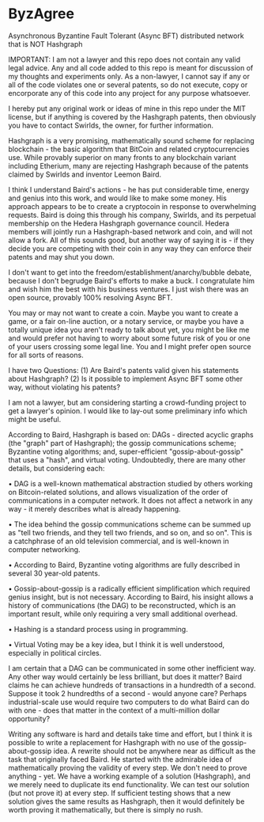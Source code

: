 # ByzAgree
Asynchronous Byzantine Fault Tolerant (Async BFT) distributed network that is NOT Hashgraph

IMPORTANT: I am not a lawyer and this repo does not contain any valid legal advice. Any and all code added to this repo is meant for discussion of my thoughts and experiments only. As a non-lawyer, I cannot say if any or all of the code violates one or several patents, so do not execute, copy or encorporate any of this code into any project for any purpose whatsoever. 

I hereby put any original work or ideas of mine in this repo under the MIT license, but if anything is covered by the Hashgraph patents, then obviously you have to contact Swirlds, the owner, for further information.

Hashgraph is a very promising, mathematically sound scheme for replacing blockchain - the basic algorithm that BitCoin and related cryptocurrencies use. While provably superior on many fronts to any blockchain variant including Etherium, many are rejecting Hashgraph because of the patents claimed by Swirlds and inventor Leemon Baird.

I think I understand Baird's actions - he has put considerable time, energy and genius into this work, and would like to make some money. His approach appears to be to create a cryptocoin in response to overwhelming requests. Baird is doing this through his company, Swirlds, and its perpetual membership on the Hedera Hashgraph governance council. Hedera members will jointly run a Hashgraph-based network and coin, and will not allow a fork. All of this sounds good, but another way of saying it is - if they decide you are competing with their coin in any way they can enforce their patents and may shut you down.

I don't want to get into the freedom/establishment/anarchy/bubble debate, because I don't begrudge Baird's efforts to make a buck. I congratulate him and wish him the best with his business ventures. I just wish there was an open source, provably 100% resolving Async BFT.

You may or may not want to create a coin. Maybe you want to create a game, or a fair on-line auction, or a notary service, or maybe you have a totally unique idea you aren't ready to talk about yet, you might be like me and would prefer not having to worry about some future risk of you or one of your users crossing some legal line. You and I might prefer open source for all sorts of reasons.

I have two Questions: (1) Are Baird's patents valid given his statements about Hashgraph? (2) Is it possible to implement Async BFT some other way, without violating his patents?

I am not a lawyer, but am considering starting a crowd-funding project to get a lawyer's opinion. I would like to lay-out some preliminary info which might be useful.

According to Baird, Hashgraph is based on: DAGs - directed acyclic graphs (the "graph" part of Hashgraph); the gossip communications scheme; Byzantine voting algorithms; and, super-efficient "gossip-about-gossip" that uses a "hash", and virtual voting.  Undoubtedly, there are many other details, but considering each:

• DAG is a well-known mathematical abstraction studied by others working on Bitcoin-related solutions, and allows visualization of the order of communications in a computer network. It does not affect a network in any way -  it merely describes what is already happening.

• The idea behind the gossip communications scheme can be summed up as "tell two friends, and they tell two friends, and so on, and so on".  This is a catchphrase of an old television commercial, and is well-known in computer networking.

• According to Baird, Byzantine voting algorithms are fully described in several 30 year-old patents.

• Gossip-about-gossip is a radically efficient simplification which required genius insight, but is not necessary. According to Baird, his insight allows a history of communications (the DAG) to be reconstructed, which is an important result, while only requiring a very small additional overhead.

• Hashing is a standard process using in programming.

• Virtual Voting may be a key idea, but I think it is well understood, especially in political circles.

I am certain that a DAG can be communicated in some other inefficient way.  Any other way would certainly be less brilliant, but does it matter?  Baird claims he can achieve hundreds of transactions in a hundredth of a second.  Suppose it took 2 hundredths of a second - would anyone care? Perhaps industrial-scale use would require two computers to do what Baird can do with one - does that matter in the context of a multi-million dollar opportunity?

Writing any software is hard and details take time and effort, but I think it is possible to write a replacement for Hashgraph with no use of the gossip-about-gossip idea.
A rewrite should not be anywhere near as difficult as the task that originally faced Baird.  He started with the admirable idea of mathematically proving the validity of every step.  We don't need to prove anything - yet.  We have a working example of a solution (Hashgraph), and we merely need to duplicate its end functionality.  We can test our solution (but not prove it) at every step.  If sufficient testing shows that a new solution gives the same results as Hashgraph, then it would definitely be worth proving it mathematically, but there is simply no rush.
